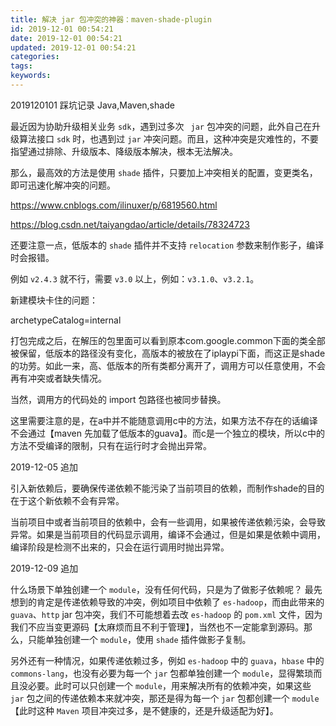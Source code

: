 ```yaml
---
title: 解决 jar 包冲突的神器：maven-shade-plugin
id: 2019-12-01 00:54:21
date: 2019-12-01 00:54:21
updated: 2019-12-01 00:54:21
categories:
tags:
keywords:
---
```


2019120101
踩坑记录
Java,Maven,shade


最近因为协助升级相关业务 `sdk`，遇到过多次 ` jar` 包冲突的问题，此外自己在升级算法接口 `sdk` 时，也遇到过 `jar` 冲突问题。而且，这种冲突是灾难性的，不要指望通过排除、升级版本、降级版本解决，根本无法解决。

那么，最高效的方法是使用 `shade` 插件，只要加上冲突相关的配置，变更类名，即可迅速化解冲突的问题。


<!-- more -->




https://www.cnblogs.com/ilinuxer/p/6819560.html

https://blog.csdn.net/taiyangdao/article/details/78324723


还要注意一点，低版本的 `shade` 插件并不支持 `relocation` 参数来制作影子，编译时会报错。

例如 `v2.4.3` 就不行，需要 `v3.0` 以上，例如：`v3.1.0`、`v3.2.1`。

新建模块卡住的问题：

archetypeCatalog=internal

打包完成之后，在解压的包里面可以看到原本com.google.common下面的类全部被保留，低版本的路径没有变化，高版本的被放在了iplaypi下面，而这正是shade的功劳。如此一来，高、低版本的所有类都分离开了，调用方可以任意使用，不会再有冲突或者缺失情况。

当然，调用方的代码处的 import 包路径也被同步替换。

这里需要注意的是，在a中并不能随意调用c中的方法，如果方法不存在的话编译不会通过【maven 先加载了低版本的guava】。而c是一个独立的模块，所以c中的方法不受编译的限制，只有在运行时才会抛出异常。


2019-12-05 追加


引入新依赖后，要确保传递依赖不能污染了当前项目的依赖，而制作shade的目的在于这个新依赖不会有异常。

当前项目中或者当前项目的依赖中，会有一些调用，如果被传递依赖污染，会导致异常。如果是当前项目的代码显示调用，编译不会通过，但是如果是依赖中调用，编译阶段是检测不出来的，只会在运行调用时抛出异常。

2019-12-09 追加

什么场景下单独创建一个 `module`，没有任何代码，只是为了做影子依赖呢？
最先想到的肯定是传递依赖导致的冲突，例如项目中依赖了 `es-hadoop`，而由此带来的 `guava`、`http` jar 包冲突，我们不可能想着去改 `es-hadoop` 的 `pom.xml` 文件，因为我们不应当变更源码【太麻烦而且不利于管理】，当然也不一定能拿到源码。那么，只能单独创建一个 `module`，使用 `shade` 插件做影子复制。

另外还有一种情况，如果传递依赖过多，例如 `es-hadoop` 中的 `guava`，`hbase` 中的 `commons-lang`，也没有必要为每一个 `jar` 包都单独创建一个 `module`，显得繁琐而且没必要。此时可以只创建一个 `module`，用来解决所有的依赖冲突，如果这些 `jar` 包之间的传递依赖本来就冲突，那还是得为每一个 `jar` 包都创建一个 `module`【此时这种 `Maven` 项目冲突过多，是不健康的，还是升级适配为好】。


